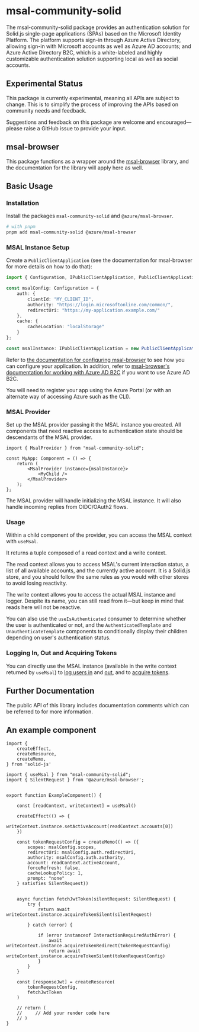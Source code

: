# msal-community-solid

The msal-community-solid package provides an authentication solution for Solid.js single-page applications (SPAs) based on the Microsoft Identity Platform. The platform supports sign-in through Azure Active Directory, allowing sign-in with Microsoft accounts as well as Azure AD accounts; and Azure Active Directory B2C, which is a white-labeled and highly customizable authentication solution supporting local as well as social accounts.

## Experimental Status

This package is currently experimental, meaning all APIs are subject to change. This is to simplify the process of improving the APIs based on community needs and feedback.

Suggestions and feedback on this package are welcome and encouraged—please raise a GitHub issue to provide your input.


## msal-browser

This package functions as a wrapper around the [msal-browser](https://github.com/AzureAD/microsoft-authentication-library-for-js/tree/master/lib/msal-browser) library, and the documentation for the library will apply here as well.

## Basic Usage

### Installation

Install the packages `msal-community-solid` and `@azure/msal-browser`.

```bash
# with pnpm
pnpm add msal-community-solid @azure/msal-browser
```

### MSAL Instance Setup

Create a `PublicClientApplication` (see the documentation for msal-browser for more details on how to do that):

```ts
import { Configuration, IPublicClientApplication, PublicClientApplication } from "@azure/msal-browser";

const msalConfig: Configuration = {
    auth: {
        clientId: "MY_CLIENT_ID",
        authority: "https://login.microsoftonline.com/common/",
        redirectUri: "https://my-application.example.com/"
    },
    cache: {
        cacheLocation: "localStorage"
    }
};

const msalInstance: IPublicClientApplication = new PublicClientApplication(msalConfig);
```

Refer to [the documentation for configuring msal-browser](https://github.com/AzureAD/microsoft-authentication-library-for-js/blob/dev/lib/msal-browser/docs/configuration.md) to see how you can configure your application. In addition, refer to [msal-browser's documentation for working with Azure AD B2C](https://github.com/AzureAD/microsoft-authentication-library-for-js/blob/dev/lib/msal-browser/docs/working-with-b2c.md) if you want to use Azure AD B2C.

You will need to register your app using the Azure Portal (or with an alternate way of accessing Azure such as the CLI).

### MSAL Provider

Set up the MSAL provider passing it the MSAL instance you created. All components that need reactive access to authentication state should be descendants of the MSAL provider.

```tsx
import { MsalProvider } from "msal-community-solid";

const MyApp: Component = () => {
    return (
        <MsalProvider instance={msalInstance}>
            <MyChild />
        </MsalProvider>
    );
};
```

The MSAL provider will handle initializing the MSAL instance. It will also handle incoming replies from OIDC/OAuth2 flows.

### Usage

Within a child component of the provider, you can access the MSAL context with `useMsal`.

It returns a tuple composed of a read context and a write context.

The read context allows you to access MSAL's current interaction status, a list of all available accounts, and the currently active account. It is a Solid.js store, and you should follow the same rules as you would with other stores to avoid losing reactivity.

The write context allows you to access the actual MSAL instance and logger. Despite its name, you can still read from it—but keep in mind that reads here will not be reactive.

You can also use the `useIsAuthenticated` consumer to determine whether the user is authenticated or not, and the `AuthenticatedTemplate` and `UnauthenticateTemplate` components to conditionally display their children depending on user's authentication status.

### Logging In, Out and Acquiring Tokens

You can directly use the MSAL instance (available in the write context returned by `useMsal`) to [log users in](https://github.com/AzureAD/microsoft-authentication-library-for-js/blob/dev/lib/msal-browser/docs/login-user.md) and [out](https://github.com/AzureAD/microsoft-authentication-library-for-js/blob/dev/lib/msal-browser/docs/logout.md), and to [acquire tokens](https://github.com/AzureAD/microsoft-authentication-library-for-js/blob/dev/lib/msal-browser/docs/acquire-token.md).

## Further Documentation

The public API of this library includes documentation comments which can be referred to for more information.

## An example component

```tsx
import {
    createEffect,
    createResource,
    createMemo,
} from 'solid-js'

import { useMsal } from "msal-community-solid";
import { SilentRequest } from '@azure/msal-browser';


export function ExampleComponent() {
    
    const [readContext, writeContext] = useMsal()

    createEffect(() => {
        writeContext.instance.setActiveAccount(readContext.accounts[0])
    })

    const tokenRequestConfig = createMemo(() => ({
        scopes: msalConfig.scopes,
        redirectUri: msalConfig.auth.redirectUri,
        authority: msalConfig.auth.authority,
        account: readContext.activeAccount,
        forceRefresh: false,
        cacheLookupPolicy: 1,
        prompt: "none"
    } satisfies SilentRequest))


    async function fetchJwtToken(silentRequest: SilentRequest) {
        try {
            return await writeContext.instance.acquireTokenSilent(silentRequest)

        } catch (error) {

            if (error instanceof InteractionRequiredAuthError) {
                await writeContext.instance.acquireTokenRedirect(tokenRequestConfig)
                return await writeContext.instance.acquireTokenSilent(tokenRequestConfig)
            }
        }
    }

    const [responseJwt] = createResource(
        tokenRequestConfig,
        fetchJwtToken
    )

    // return (
    //     // Add your render code here
    // )
}
```